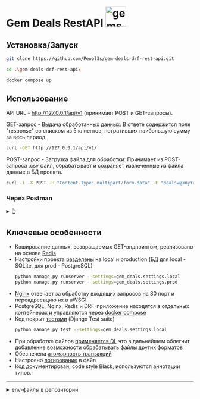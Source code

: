 # Gem Deals RestAPI <img style="height:55px; width:55px;" src="https://opengameart.org/sites/default/files/styles/medium/public/gems_preview.png" alt="gems"/>

## Установка/Запуск
```bash
git clone https://github.com/Peopl3s/gem-deals-drf-rest-api.git

cd .\gem-deals-drf-rest-api\

docker compose up
```
## Использование 
API URL - http://127.0.0.1/api/v1 (принимает POST и GET-запросы).

GET-запрос - Выдача обработанных данных: В ответе содержится поле "response" со списком из 5 клиентов, потративших наибольшую сумму за весь период.
```bash
curl -GET http://127.0.0.1/api/v1/
```

POST-запрос - Загрузка файла для обработки: Принимает из POST-запроса .csv файл, обрабатывает и сохраняет извлеченные из файла данные в БД проекта.
```bash
curl -i -X POST -H "Content-Type: multipart/form-data" -F "deals=@<путь_до_файла>" http://127.0.0.1/api/v1/
```

### Через Postman

<details>
  <summary>👆</summary>
<img style="height:380px; width:1000px;" src="https://i.ibb.co/C9x68CX/post.png" alt="post"/>
<img style="height:380px; width:1000px;" src="https://i.ibb.co/2F7zGjV/get.png" alt="get"/>
</details>

## Ключевые особенности
* Кэширование данных, возвращаемых GET-эндпоинтом, реализовано на основе [Redis](https://github.com/Peopl3s/gem-deals-drf-rest-api/blob/661864a8cbe49f7672d703d3872df88ed7c91474/gem_deals/gem_deals/settings/prod.py#L26)
* Настройки проекта [разделены](https://github.com/Peopl3s/gem-deals-drf-rest-api/blob/661864a8cbe49f7672d703d3872df88ed7c91474/gem_deals/gem_deals/settings/prod.py#L1) на local и production (БД для local - SQLite, для prod - PostgreSQL)
  ```bash
  python manage.py runserver --settings=gem_deals.settings.local
  python manage.py runserver --settings=gem_deals.settings.prod
  ```
* [Nginx](https://github.com/Peopl3s/gem-deals-drf-rest-api/blob/661864a8cbe49f7672d703d3872df88ed7c91474/config/nginx/default.conf.template#L1) отвечает за обработку входящих запросов на 80 порт и переадресацию их в uWSGI.
* PostgreSQL, Nginx, Redis и DRF-приложение находятся в отдельных контейнерах и управляются через [docker compose](https://github.com/Peopl3s/gem-deals-drf-rest-api/blob/661864a8cbe49f7672d703d3872df88ed7c91474/docker-compose.yml#L1)
* Код покрыт [тестами](https://github.com/Peopl3s/gem-deals-drf-rest-api/blob/661864a8cbe49f7672d703d3872df88ed7c91474/gem_deals/deal_api/tests/test_services.py#L1) (Django Test suite)
  ```bash
  python manage.py test --settings=gem_deals.settings.local
  ```
* При обработке файлов [применяется DI](https://github.com/Peopl3s/gem-deals-drf-rest-api/blob/661864a8cbe49f7672d703d3872df88ed7c91474/gem_deals/deal_api/services.py#L15), что в дальнейшем облегчит добавление возможности обрабатывать файлы других форматов
* Обеспечена [атомарность транзакций](https://github.com/Peopl3s/gem-deals-drf-rest-api/blob/661864a8cbe49f7672d703d3872df88ed7c91474/gem_deals/deal_api/services.py#L134)
* Настроено [логирование](https://github.com/Peopl3s/gem-deals-drf-rest-api/blob/661864a8cbe49f7672d703d3872df88ed7c91474/gem_deals/gem_deals/settings/base.py#L134C1-L134C1) в файл
* Код документирован, code style Black, используются аннотации типов.

<hr>
<details>
  <summary>env-файлы в репозитории</summary>
  <i>.env-файлы обычно не принято хранить в публичном репозитории (как правило использую заглушку по типу .env.example), но для удобства сдачи работы было принято решение оcтавить всё-таки их в репозитории.</i>
</details>
  


